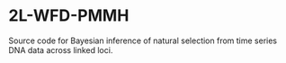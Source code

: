 # 2L-WFD-PMMH
Source code for Bayesian inference of natural selection from time series DNA data across linked loci.
